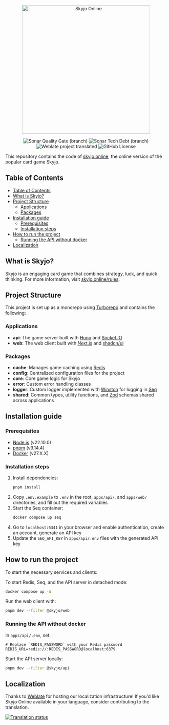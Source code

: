 <p align="center">
  <a href="https://www.skyjo.online">
    <img src="https://www.skyjo.online/svg/logo.svg" alt="Skyjo Online" width="400" />
  </a>
</p>

<p align="center">
  <img alt="Sonar Quality Gate (branch)" src="https://img.shields.io/sonar/quality_gate/maxentr_skyjo/trunk?server=https%3A%2F%2Fsonarcloud.io">
  <img alt="Sonar Tech Debt (branch)" src="https://img.shields.io/sonar/tech_debt/maxentr_skyjo/trunk?server=https%3A%2F%2Fsonarcloud.io">
  <img alt="Weblate project translated" src="https://img.shields.io/weblate/progress/skyjo-online">
  <img alt="GitHub License" src="https://img.shields.io/github/license/maxentr/skyjo">
</p>

This repository contains the code of [skyjo.online](https://www.skyjo.online), the online version of the popular card game Skyjo.

## Table of Contents

- [Table of Contents](#table-of-contents)
- [What is Skyjo?](#what-is-skyjo)
- [Project Structure](#project-structure)
  - [Applications](#applications)
  - [Packages](#packages)
- [Installation guide](#installation-guide)
  - [Prerequisites](#prerequisites)
  - [Installation steps](#installation-steps)
- [How to run the project](#how-to-run-the-project)
  - [Running the API without docker](#running-the-api-without-docker)
- [Localization](#localization)

## What is Skyjo?

Skyjo is an engaging card game that combines strategy, luck, and quick thinking. For more information, visit [skyjo.online/rules](https://www.skyjo.online/rules).

## Project Structure

This project is set up as a monorepo using [Turborepo](https://turbo.build/repo) and contains the following:

### Applications

- **api**: The game server built with [Hono](https://hono.dev/) and [Socket.IO](https://socket.io/)
- **web**: The web client built with [Next.js](https://nextjs.org/) and [shadcn/ui](https://ui.shadcn.com/)

### Packages

- **cache**: Manages game caching using [Redis](https://redis.io/)
- **config**: Centralized configuration files for the project
- **core**: Core game logic for Skyjo
- **error**: Custom error handling classes
- **logger**: Custom logger implemented with [Winston](https://github.com/winstonjs/winston) for logging in [Seq](https://datalust.co/seq)
- **shared**: Common types, utility functions, and [Zod](https://zod.dev/) schemas shared across applications

## Installation guide

### Prerequisites
- [Node.js](https://nodejs.org/en/) (v22.10.0)
- [pnpm](https://pnpm.io/) (v9.14.4)
- [Docker](https://www.docker.com/) (v27.X.X)

### Installation steps
1. Install dependencies:
   ```bash
   pnpm install
   ```
2. Copy `.env.example` to `.env` in the root, `apps/api/`, and `apps/web/` directories, and fill out the required variables
3. Start the Seq container:
   ```bash
   docker compose up seq
   ```
4. Go to `localhost:5341` in your browser and enable authentication, create an account, generate an API key
5. Update the `SEQ_API_KEY` in `apps/api/.env` files with the generated API key

## How to run the project

To start the necessary services and clients:

To start Redis, Seq, and the API server in detached mode:
```bash
docker compose up -d
```

Run the web client with:
   ```bash
   pnpm dev --filter @skyjo/web
   ```

### Running the API without docker

In `apps/api/.env`, set:
```env
# Replace `REDIS_PASSWORD` with your Redis password
REDIS_URL=redis://:REDIS_PASSWORD@localhost:6379
```

Start the API server locally:
```bash
pnpm dev --filter @skyjo/api
```

## Localization

Thanks to [Weblate](https://hosted.weblate.org/engage/skyjo-online/) for hosting our localization infrastructure! If you'd like Skyjo Online available in your language, consider contributing to the translation.

<a href="https://hosted.weblate.org/engage/skyjo-online/">
<img src="https://hosted.weblate.org/widget/skyjo-online/web/horizontal-auto.svg" alt="Translation status" />
</a>
